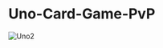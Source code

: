 # Uno-Card-Game-PvP
![Uno2](https://github.com/user-attachments/assets/f163c444-1e90-4feb-a819-12b16f1bd112)
